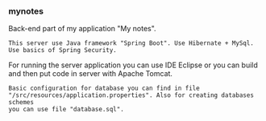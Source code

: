 ### mynotes

Back-end part of my application "My notes".
```
This server use Java framework "Spring Boot". Use Hibernate + MySql. Use basics of Spring Security.
```
For running the server application you can use IDE Eclipse or you can build and
then put code in server with Apache Tomcat.
```
Basic configuration for database you can find in file
"/src/resources/application.properties". Also for creating databases schemes
you can use file "database.sql".
```
